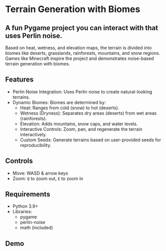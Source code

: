 # Terrain Generation with Biomes
## A fun Pygame project you can interact with that uses Perlin noise.
Based on heat, wetness, and elevation maps, the terrain is divided into biomes like deserts, grasslands, rainforests, mountains, and snow regions. Games like Minecraft inspire the project and demonstrates noise-based terrain generation with biomes.

## Features
- Perlin Noise Integration: Uses Perlin noise to create natural-looking terrains.
- Dynamic Biomes: Biomes are determined by:
    - Heat: Ranges from cold (snow) to hot (deserts).
    - Wetness (Dryness): Separates dry areas (deserts) from wet areas (rainforests).
    - Elevation: Adds mountains, snow caps, and water levels.
    - Interactive Controls: Zoom, pan, and regenerate the terrain interactively.
    - Custom Seeds: Generate terrains based on user-provided seeds for reproducibility.
 
## Controls
 - Move: WASD & arrow keys
 - Zoom: `Q` to zoom out, `E` to zoom in

## Requirements
 - Python 3.9+
 - Libraries:
    - pygame
    - perlin-noise
    - math (included)

## Demo
